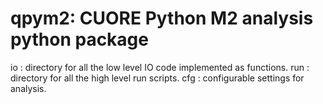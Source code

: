 qpym2: CUORE Python M2 analysis python package
================================================

io : directory for all the low level IO code implemented as functions.
run : directory for all the high level run scripts.
cfg : configurable settings for analysis.

